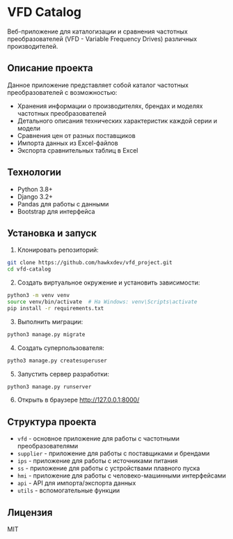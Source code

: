# VFD Catalog

Веб-приложение для каталогизации и сравнения частотных преобразователей (VFD - Variable Frequency Drives) различных производителей.

## Описание проекта

Данное приложение представляет собой каталог частотных преобразователей с возможностью:
- Хранения информации о производителях, брендах и моделях частотных преобразователей
- Детального описания технических характеристик каждой серии и модели
- Сравнения цен от разных поставщиков
- Импорта данных из Excel-файлов
- Экспорта сравнительных таблиц в Excel

## Технологии

- Python 3.8+
- Django 3.2+
- Pandas для работы с данными
- Bootstrap для интерфейса

## Установка и запуск

1. Клонировать репозиторий:
```bash
git clone https://github.com/hawkxdev/vfd_project.git
cd vfd-catalog
```

2. Создать виртуальное окружение и установить зависимости:
```bash
python3 -m venv venv
source venv/bin/activate  # На Windows: venv\Scripts\activate
pip install -r requirements.txt
```

3. Выполнить миграции:
```bash
python3 manage.py migrate
```

4. Создать суперпользователя:
```bash
pytho3 manage.py createsuperuser
```

5. Запустить сервер разработки:
```bash
python3 manage.py runserver
```

6. Открыть в браузере http://127.0.0.1:8000/

## Структура проекта

- `vfd` - основное приложение для работы с частотными преобразователями
- `supplier` - приложение для работы с поставщиками и брендами
- `ips` - приложение для работы с источниками питания
- `ss` - приложение для работы с устройствами плавного пуска
- `hmi` - приложение для работы с человеко-машинными интерфейсами
- `api` - API для импорта/экспорта данных
- `utils` - вспомогательные функции

## Лицензия

MIT
